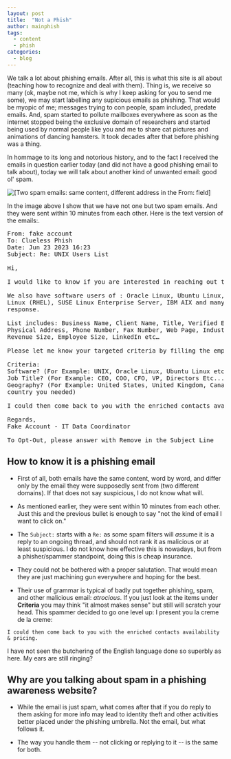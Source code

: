 ```yaml
---
layout: post
title:  "Not a Phish"
author: mainphish
tags:
  - content
  - phish
categories: 
  - blog
---
```


We talk a lot about phishing emails. After all, this is what this site is
all about (teaching how to recognize and deal with them). Thing is, we 
receive so many (ok, maybe not me, which is why I keep asking for you to
send me some), we may start labelling any supicious emails as phishing.
That would be myopic of me; messages trying to con people, spam included, 
predate emails. And, spam started to pollute mailboxes everywhere as soon 
as the internet stopped being the exclusive domain of researchers and 
started being
used by normal people like you and me to share 
cat pictures and animations of dancing hamsters.
It took decades after that before phishing was a thing.

In hommage to its long and notorious history, and to the fact I received
the emails in question earlier today (and did not have a good phishing
email to talk about), today we will talk about another kind of
unwanted email: good ol' spam.

<img src="/images/2023/phish17.png" 
class="align-center" alt="[Two spam emails: same content, different address
in the From: field]">

In the image above I show that we have not one but two spam emails. 
And they were sent within 10 minutes
from each other. Here is the text version of the emails:.


<pre>
From: fake account
To: Clueless Phish
Date: Jun 23 2023 16:23 
Subject: Re: UNIX Users List

Hi,

I would like to know if you are interested in reaching out to UNIX Users List?

We also have software users of : Oracle Linux, Ubuntu Linux, Red Hat Enterprise 
Linux (RHEL), SUSE Linux Enterprise Server, IBM AIX and many more upon 
response.

List includes: Business Name, Client Name, Title, Verified Email Address, 
Physical Address, Phone Number, Fax Number, Web Page, Industry, Sic Code, 
Revenue Size, Employee Size, LinkedIn etc…

Please let me know your targeted criteria by filling the empty spots below.

Criteria:
Software? (For Example: UNIX, Oracle Linux, Ubuntu Linux etc...)
Job Title? (For Example: CEO, COO, CFO, VP, Directors Etc... Whom do you want to contact)
Geography? (For Example: United States, United Kingdom, Canada etc. From which 
country you needed)

I could then come back to you with the enriched contacts availability & pricing.

Regards,
Fake Account - IT Data Coordinator

To Opt-Out, please answer with Remove in the Subject Line
</pre>

## How to know it is a phishing email

- First of all, both emails have the same content, word by word, and 
differ only by the email they were supposedly sent from 
(two different domains). If that does not say suspicious, I do not know
what will.

- As mentioned earlier, they were sent within 10 minutes from each other.
Just this and the previous bullet is enough to say "not the kind of email I want to click on."

- The `Subject:` starts with a `Re:` as some spam filters will *ass*ume it
is a reply to an ongoing thread, and should not rank it as malicious or at
least suspicious. I do not know how effective this is nowadays, but from 
a phisher/spammer standpoint, doing this is cheap insurance.

- They could not be bothered with a proper salutation. That would mean 
they are just machining gun everywhere and hoping for the best.

- Their use of grammar is typical of badly put together phishing, spam, and
other malicious email: *atrocious*. If you just look at the items under
**Criteria** you may think "it almost makes sense" but still will scratch
your head. This spammer decided to go one level up: I present you la creme 
de la creme:

``` 
I could then come back to you with the enriched contacts availability & pricing.
```

I have not seen the butchering of the English language done so superbly 
as here. My ears are still ringing?

## Why are you talking about spam in a phishing awareness website?

- While the email is just spam, what comes after that if you do reply to them
asking for more info may lead to identity theft and other activities better
placed under the phishing umbrella. Not the email, but what follows it.

- The way you handle them -- not clicking or replying to it -- is the same
for both.
